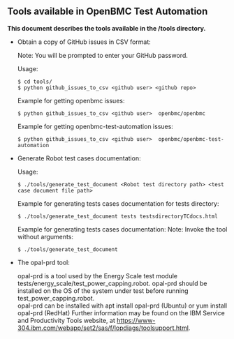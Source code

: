## Tools available in OpenBMC Test Automation ##

**This document describes the tools available in the /tools directory.**

* Obtain a copy of GitHub issues in CSV format:

    Note: You will be prompted to enter your GitHub password.

    Usage:
    ```
    $ cd tools/
    $ python github_issues_to_csv <github user> <github repo>
    ```
    Example for getting openbmc issues:
    ```
    $ python github_issues_to_csv <github user>  openbmc/openbmc
    ```
    Example for getting openbmc-test-automation issues:
    ```
    $ python github_issues_to_csv <github user>  openbmc/openbmc-test-automation
    ```

* Generate Robot test cases documentation:

    Usage:
    ```
    $ ./tools/generate_test_document <Robot test directory path> <test case document file path>
    ```

    Example for generating tests cases documentation for tests directory:
    ```
    $ ./tools/generate_test_document tests testsdirectoryTCdocs.html
    ```

    Example for generating tests cases documentation:
    Note: Invoke the tool without arguments:
    ```
    $ ./tools/generate_test_document
    ```

* The opal-prd tool:

    opal-prd is a tool used by the Energy Scale test module 
    tests/energy_scale/test_power_capping.robot.  opal-prd should be installed on 
    the OS of the system under test before running test_power_capping.robot.  
    opal-prd can be installed with
      apt install opal-prd   (Ubuntu)
       or
      yum install opal-prd   (RedHat)
    Further information may be found on the IBM Service and Productivity Tools website, at
    https://www-304.ibm.com/webapp/set2/sas/f/lopdiags/toolsupport.html.

